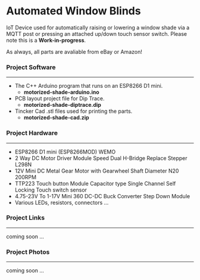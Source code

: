 # Automated Window Blinds
IoT Device used for automatically raising or lowering a window shade via a MQTT post or 
pressing an attached up/down touch sensor switch. Please note this is a **Work-in-progress**.

As always, all parts are avaliable from eBay or Amazon!

### Project Software
------------------------------------------------------------------------------------------
- The C++ Arduino program that runs on an ESP8266 D1 mini.
  - **motorized-shade-arduino.ino** 
- PCB layout project file for Dip Trace.
  - **motorized-shade-diptrace.dip**
- Tincker Cad .stl files used for printing the parts.
  - **motorized-shade-cad.zip**

### Project Hardware
------------------------------------------------------------------------------------------
- ESP8266 D1 mini (ESP8266MOD) WEMO
- 2 Way DC Motor Driver Module Speed Dual H-Bridge Replace Stepper L298N
- 12V Mini DC Metal Gear Motor with Gearwheel Shaft Diameter N20 200RPM
- TTP223 Touch button Module Capacitor type Single Channel Self Locking Touch switch sensor
- 4.75-23V To 1-17V Mini 360 DC-DC Buck Converter Step Down Module
- Various LEDs, resistors, connectors ...

### Project Links
------------------------------------------------------------------------------------------
coming soon ...

### Project Photos
------------------------------------------------------------------------------------------
coming soon ...
